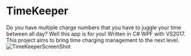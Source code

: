 # TimeKeeper
Do you have multiple charge numbers that you have to juggle your time between all day? Well this app is for you! Written in C# WPF with VS2017. This project aims to bring time charging management to the next level.
![TimeKeeperScreenShot](https://user-images.githubusercontent.com/3460291/161310108-23d28422-c059-478c-b739-269c345c79c9.jpg)
